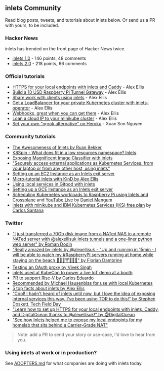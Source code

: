 ## inlets Community

Read blog posts, tweets, and tutorials about inlets below. Or send us a PR with yours, to be included.

### Hacker News

inlets has trended on the front page of Hacker News twice.

* [inlets 1.0](https://news.ycombinator.com/item?id=19189455) - 146 points, 48 comments
* [inlets 2.0](https://news.ycombinator.com/item?id=20410552) - 218 points, 66 comments

### Official tutorials

* [HTTPS for your local endpoints with inlets and Caddy](https://blog.alexellis.io/https-inlets-local-endpoints/) - Alex Ellis
* [Build a 10 USD Raspberry Pi Tunnel Gateway](https://blog.alexellis.io/raspberry-pi-zero-tunnel-gateway/) - Alex Ellis
* [Share work with clients using inlets](https://blog.alexellis.io/share-work-using-inlets/) - Alex Ellis
* [Get a LoadBalancer for your private Kubernetes cluster with inlets-operator](https://blog.alexellis.io/ingress-for-your-local-kubernetes-cluster/) - Alex Ellis
* [Webhooks, great when you can get them](https://blog.alexellis.io/webhooks-are-great-when-you-can-get-them/) - Alex Ellis
* [Loan a cloud IP to your minikube cluster](https://blog.alexellis.io/loan-an-ip-to-your-minikube-cluster/) - Alex Ellis
* [Set your own "ngrok alternative" on Heroku](https://www.linkedin.com/pulse/set-your-own-ngrok-alternative-heroku-xuan-son-nguyen/) - Xuan Son Nguyen

### Community tutorials

* [The Awesomeness of Inlets by Ruan Bekker](https://sysadmins.co.za/the-awesomeness-of-inlets/)
* [K8Spin - What does fit in a low resources namespace? Inlets](https://medium.com/k8spin/what-does-fit-in-a-low-resources-namespace-3rd-part-inlets-6cc278835e57)
* [Exposing Magnificent Image Classifier with inlets](https://blog.baeke.info/2019/07/17/exposing-a-local-endpoint-with-inlets/)
* ["Securely access external applications as Kubernetes Services, from your laptop or from any other host, using inlets"](https://twitter.com/BanzaiCloud/status/1164168218954670080)
* [Setting up an EC2 Instance as an Inlets exit server](https://bacchi.org/posts/inlets-aws-ec2/)
* [Micro-tutorial inlets with KinD by Alex Ellis](https://gist.github.com/alexellis/c29dd9f1e1326618f723970185195963)
* [Using local services in Gitpod with inlets](https://www.gitpod.io/blog/local-services-in-gitpod/)
* [Setting up a GCE Instance as an Inlets exit server](https://pretired.dazwilkin.com/posts/200122/)
* [Scheduling Kubernetes workloads to Raspberry Pi using Inlets and Crossplane](https://github.com/crossplaneio/tbs/blob/master/episodes/9/assets/README.md) and [YouTube Live](https://youtu.be/RVAFEAnirZA) by [Daniel Mangum](https://github.com/hasheddan)
* [inlets with minikube and IBM Kubernetes Services (IKS) free plan](https://github.com/csantanapr/inlets-iks-to-minikube-tutorial/blob/master/README.md) by [Carlos Santana](https://twitter.com/csantanapr)

### Twitter

* ["I just transferred a 70Gb disk image from a NATed NAS to a remote NATed server with @alexellisuk inlets tunnels and a one-liner python web server" by Roman Dodin](https://twitter.com/ntdvps/status/1143071544203186176)
* ["Really amazed by inlets by @alexellisuk - "Up and running in 15min - I will be able to watch my #RaspberryPi servers running at home while staying on the beach 🏄‍♂️🌴🍸👏👏👏" by Florian Dambrine](https://twitter.com/DambrineF/status/1158364581624012802?s=20)
* [Testing an OAuth proxy by Vivek Singh](https://twitter.com/viveksyngh/status/1142054203478564864)
* [inlets used at KubeCon to power a live IoT demo at a booth](https://twitter.com/tobruzh/status/1130421702914129921)
* [PR to support Risc-V by Carlos Eduardo](https://twitter.com/carlosedp/status/1140740494617645061)
* [Recommended by Michael Hausenblas for use with local Kubernetes](https://twitter.com/mhausenblas/status/1143020953380753409)
* [5 top facts about inlets by Alex Ellis](https://twitter.com/alexellisuk/status/1140552115204608001)
* ["Cool! I hadn't heard of inlets until now, but I love the idea of exposing internal services this way. I've been using TOR to do this!" by Stephen Doskett, Tech Field Day](https://twitter.com/SFoskett/status/1108989190912524288)
* ["Learn how to set up HTTPS for your local endpoints with inlets, Caddy, and DigitalOcean thanks to @alexellisuk!" by @DigitalOcean](https://twitter.com/digitalocean/status/1113440166310502400)
* ["See how Inlets helped me to expose my local endpoints for my homelab that sits behind a Carrier-Grade NAT"](https://twitter.com/ruanbekker/status/1161399537417801728)

> Note: add a PR to send your story or use-case, I'd love to hear from you.

### Using inlets at work or in production?

See [ADOPTERS.md](./ADOPTERS.md) for what companies are doing with inlets today.
